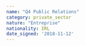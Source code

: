 ```yaml
---
name: "Q4 Public Relations"
category: private_sector
nature: "Entreprise"
nationality: IRL
date_signed: '2018-11-12'
---
```

    